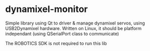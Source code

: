 # dynamixel-monitor

Simple library using Qt to driver & manage dynamixel servos, using USB2Dynamixel hardware. 
Written on Linux, it should be platform independant (using QSerialPort class to communicate)

The ROBOTICS SDK is not required to run this lib
